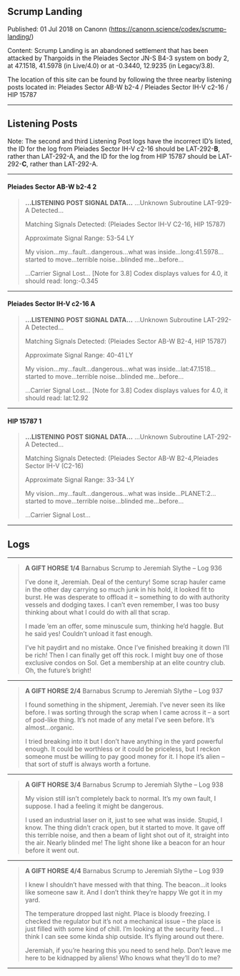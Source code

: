 ## Scrump Landing

Published: 01 Jul 2018 on Canonn (https://canonn.science/codex/scrump-landing/)

Content: Scrump Landing is an abandoned settlement that has been attacked by Thargoids in the Pleiades Sector JN-S B4-3 system on body 2, at 47.1518, 41.5978 (in Live/4.0) or at -0.3440, 12.9235 (in Legacy/3.8).

The location of this site can be found by following the three nearby listening posts located in:
Pleiades Sector AB-W b2-4 / Pleiades Sector IH-V c2-16 / HIP 15787

* * *

## Listening Posts

Note: The second and third Listening Post logs have the incorrect ID’s listed, the ID for the log from Pleiades Sector IH-V c2-16 should be LAT-292-**B**, rather than LAT-292-A, and the ID for the log from HIP 15787 should be LAT-292-**C**, rather than LAT-292-A.

* * *

#### Pleiades Sector AB-W b2-4 2

> 
> **…LISTENING POST SIGNAL DATA…**
> …Unknown Subroutine LAT-929-A Detected…
> 
> Matching Signals Detected: (Pleiades Sector IH-V C2-16, HIP 15787)
> 
> Approximate Signal Range: 53-54 LY
> 
> My vision…my…fault…dangerous…what was inside…long:41.5978…started to move…terrible noise…blinded me…before…
> 
> …Carrier Signal Lost…
> [Note for 3.8] Codex displays values for 4.0, it should read: long:-0.345

* * *

#### Pleiades Sector IH-V c2-16 A

> 
> **…LISTENING POST SIGNAL DATA…**
> …Unknown Subroutine LAT-292-A Detected…
> 
> Matching Signals Detected: (Pleiades Sector AB-W B2-4, HIP 15787)
> 
> Approximate Signal Range: 40-41 LY
> 
> My vision…my…fault…dangerous…what was inside…lat:47.1518…started to move…terrible noise…blinded me…before…
> 
> …Carrier Signal Lost…
> [Note for 3.8] Codex displays values for 4.0, it should read: lat:12.92

* * *

#### HIP 15787 1

> 
> **…LISTENING POST SIGNAL DATA…**
> …Unknown Subroutine LAT-292-A Detected…
> 
> Matching Signals Detected: (Pleiades Sector AB-W B2-4,Pleiades Sector IH-V (C2-16)
> 
> Approximate Signal Range: 33-34 LY
> 
> My vision…my…fault…dangerous…what was inside…PLANET:2…started to move…terrible noise…blinded me…before…
> 
> …Carrier Signal Lost…

* * *

## Logs

* * *

> 
> **A GIFT HORSE 1/4**
> Barnabus Scrump to Jeremiah Slythe – Log 936
> 
> I’ve done it, Jeremiah. Deal of the century! Some scrap hauler came in the other day carrying so much junk in his hold, it looked fit to burst. He was desperate to offload it – something to do with authority vessels and dodging taxes. I can’t even remember, I was too busy thinking about what I could do with all that scrap.
> 
> I made ’em an offer, some minuscule sum, thinking he’d haggle. But he said yes! Couldn’t unload it fast enough.
> 
> I’ve hit paydirt and no mistake. Once I’ve finished breaking it down I’ll be rich! Then I can finally get off this rock. I might buy one of those exclusive condos on Sol. Get a membership at an elite country club. Oh, the future’s bright!

* * *

> 
> **A GIFT HORSE 2/4**
> Barnabus Scrump to Jeremiah Slythe – Log 937
> 
> I found something in the shipment, Jeremiah. I’ve never seen its like before. I was sorting through the scrap when I came across it – a sort of pod-like thing. It’s not made of any metal I’ve seen before. It’s almost…organic.
> 
> I tried breaking into it but I don’t have anything in the yard powerful enough. It could be worthless or it could be priceless, but I reckon someone must be willing to pay good money for it. I hope it’s alien – that sort of stuff is always worth a fortune.

* * *

> 
> **A GIFT HORSE 3/4**
> Barnabus Scrump to Jeremiah Slythe – Log 938
> 
> My vision still isn’t completely back to normal. It’s my own fault, I suppose. I had a feeling it might be dangerous.
> 
> I used an industrial laser on it, just to see what was inside. Stupid, I know. The thing didn’t crack open, but it started to move. It gave off this terrible noise, and then a beam of light shot out of it, straight into the air. Nearly blinded me! The light shone like a beacon for an hour before it went out.

* * *

> 
> **A GIFT HORSE 4/4**
> Barnabus Scrump to Jeremiah Slythe – Log 939
> 
> I knew I shouldn’t have messed with that thing. The beacon…it looks like someone saw it. And I don’t think they’re happy We got it in my yard.
> 
> The temperature dropped last night. Place is bloody freezing. I checked the regulator but it’s not a mechanical issue – the place is just filled with some kind of chill. I’m looking at the security feed… I think I can see some kinda ship outside. It’s flying around out there.
> 
> Jeremiah, if you’re hearing this you need to send help. Don’t leave me here to be kidnapped by aliens! Who knows what they’ll do to me?

* * *